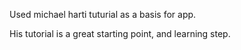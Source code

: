 Used michael harti tuturial as a basis for app.

His tutorial is a great starting point, and learning step.
